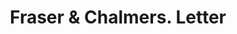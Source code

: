 ---
doi: 10.7916/D83X9JNT
date_other: '1880'
date_other_textual: 1880-1889
form: correspondence
genre:
- Letters (correspondence)
name:
- Fraser & Chalmers
object_in_context_url: https://biggert.cul.columbia.edu/items/view/ave_biggert_00189
subject_hierarchical_geographic:
- Chicago, Illinois, United States
subject_name:
- Fraser & Chalmers
title: Fraser & Chalmers. Letter
sort_title: Fraser & Chalmers. Letter
call_number: ave_biggert_00189
coordinates:
- 41.83694444444445,-87.68472222222222
pid: ave_biggert_00189
identifiers: ave_biggert_00189
canvas_id: ldpd:395464
permalink: "/items/ave_biggert_00189/"
layout: iiif-image-page
---